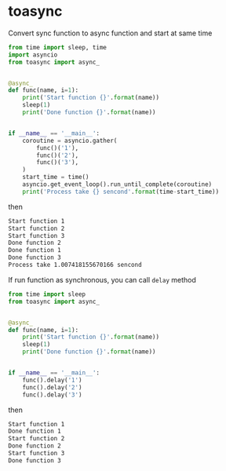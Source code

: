 # toasync

Convert sync function to async function and start at same time


```python
from time import sleep, time
import asyncio
from toasync import async_


@async_
def func(name, i=1):
    print('Start function {}'.format(name))
    sleep(1)
    print('Done function {}'.format(name))


if __name__ == '__main__':
    coroutine = asyncio.gather(
        func()('1'),
        func()('2'),
        func()('3'),
    )
    start_time = time()
    asyncio.get_event_loop().run_until_complete(coroutine)
    print('Process take {} sencond'.format(time-start_time))
```

then

```bash
Start function 1
Start function 2
Start function 3
Done function 2
Done function 1
Done function 3
Process take 1.007418155670166 sencond
```


If run function as synchronous, you can call `delay` method

```python
from time import sleep
from toasync import async_


@async_
def func(name, i=1):
    print('Start function {}'.format(name))
    sleep(1)
    print('Done function {}'.format(name))


if __name__ == '__main__':
    func().delay('1')
    func().delay('2')
    func().delay('3')
```

then

```bash
Start function 1
Done function 1
Start function 2
Done function 2
Start function 3
Done function 3
```
